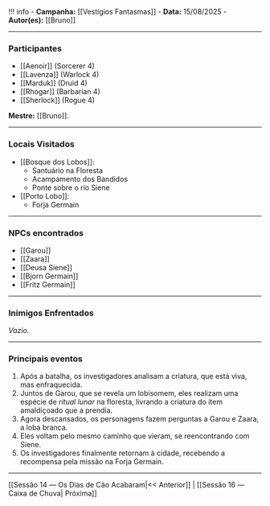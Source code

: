 !!! info
	- **Campanha:** [[Vestígios Fantasmas]]
	- **Data:** 15/08/2025
	- **Autor(es):** [[Bruno]]

---

### Participantes

- [[Aenoir]] (Sorcerer 4)
- [[Lavenza]] (Warlock 4)
- [[Marduk]] (Druid 4)
- [[Rhogar]] (Barbarian 4)
- [[Sherlock]] (Rogue 4)

**Mestre:** [[Bruno]].

---  

### Locais Visitados

- [[Bosque dos Lobos]]:
	- Santuário na Floresta
	- Acampamento dos Bandidos
	- Ponte sobre o rio Siene
- [[Porto Lobo]]:
	- Forja Germain

---

### NPCs encontrados

- [[Garou]]
- [[Zaara]]
- [[Deusa Siene]]
- [[Bjorn Germain]]
- [[Fritz Germain]]

---

### Inimigos Enfrentados

*Vazio.*

---

### Principais eventos

1. Após a batalha, os investigadores analisam a criatura, que está viva, mas enfraquecida.
2. Juntos de Garou, que se revela um lobisomem, eles realizam uma espécie de *ritual lunar* na floresta, livrando a criatura do item amaldiçoado que a prendia.
3. Agora descansados, os personagens fazem perguntas a Garou e Zaara, a loba branca.
4. Eles voltam pelo mesmo caminho que vieram, se reencontrando com Siene.
5. Os investigadores finalmente retornam à cidade, recebendo a recompensa pela missão na Forja Germain.

---

[[Sessão 14 ― Os Dias de Cão Acabaram|<< Anterior]] | [[Sessão 16 ― Caixa de Chuva| Próxima]]